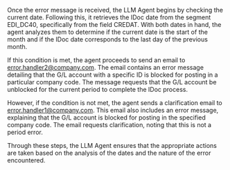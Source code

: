 Once the error message is received, the LLM Agent begins by checking the current date. Following this, it retrieves the IDoc date from the segment EDI_DC40, specifically from the field CREDAT. With both dates in hand, the agent analyzes them to determine if the current date is the start of the month and if the IDoc date corresponds to the last day of the previous month.

If this condition is met, the agent proceeds to send an email to error.handler2@company.com. The email contains an error message detailing that the G/L account with a specific ID is blocked for posting in a particular company code. The message requests that the G/L account be unblocked for the current period to complete the IDoc process.

However, if the condition is not met, the agent sends a clarification email to error.handler1@company.com. This email also includes an error message, explaining that the G/L account is blocked for posting in the specified company code. The email requests clarification, noting that this is not a period error.

Through these steps, the LLM Agent ensures that the appropriate actions are taken based on the analysis of the dates and the nature of the error encountered.